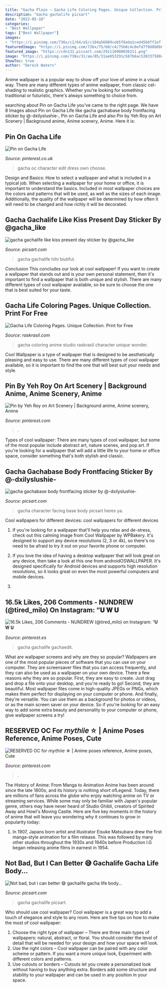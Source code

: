 ```yaml
---
title: "Gacha Plain ~ Gacha Life Coloring Pages. Unique Collection. Print For Free"
description: "Gacha gachalife picsart"
date: "2022-05-18"
categories:
- "Best Wallpaper"
tags: ["Best Wallpaper"]
images:
- "https://i.pinimg.com/736x/c1/64/a5/c164a56809ceb5f8ada1ced45b6ff2ef.jpg"
featuredImage: "https://i.pinimg.com/736x/75/b0/c4/75b0c4c0efd7f8d8b8b607a9cc0d5525.jpg"
featured_image: "https://cdn131.picsart.com/291110980036211.png"
image: "https://i.pinimg.com/736x/31/ae/85/31ae853291c587b6ac538337580c8a97.jpg"
ShowToc: true
author: "Dereck Waters"
---
```



Anime wallpaper is a popular way to show off your love of anime in a visual way. There are many different types of anime wallpaper, from classic cel-shading to realistic graphics. Whether you're looking for something traditional or futuristic, there's always something to choice from.

	

		
searching about Pin on Gacha Life you've came to the right page. We have 8 Images about Pin on Gacha Life like gacha gachabase body frontfacing sticker by @-dxilyslushie-, Pin on Gacha Life and also Pin by Yeh Roy on Art Scenery | Background anime, Anime scenery, Anime. Here it is:
		
    
## Pin On Gacha Life

<img loading=lazy src="https://i.pinimg.com/736x/75/b0/c4/75b0c4c0efd7f8d8b8b607a9cc0d5525.jpg" onerror="this.onerror=null;this.src='https://tse1.mm.bing.net/th?id=OIP.syzbOYuY4V2VnCvBvfd_hQHaJ_&amp;pid=15.1';" alt="Pin on Gacha Life">

_Source: pinterest.co.uk_

>gacha oc character edit dress own choose. 

	

Design and Basics: How to select a wallpaper and what is included in a typical job.
When selecting a wallpaper for your home or office, it is important to understand the basics. Included in most wallpaper choices are the colors and patterns that will be used, as well as the sizes of each image. Additionally, the quality of the wallpaper will be determined by how often it will need to be changed and how richly it will be decorated.

    
## Gacha Gachalife Like Kiss Present Day Sticker By @gacha_like

<img loading=lazy src="https://cdn131.picsart.com/291110980036211.png" onerror="this.onerror=null;this.src='https://tse1.mm.bing.net/th?id=OIP.dbVYoFzftYY2ZeB6b0DoCQHaL9&amp;pid=15.1';" alt="gacha gachalife like kiss present day sticker by @gacha_like">

_Source: picsart.com_

>gacha gachalife hihi biutiful. 

	

Conclusion
This concludes our look at cool wallpaper! If you want to create a wallpaper that stands out and is your own personal statement, then it's important to find a wallpaper that is both unique and stylish. There are many different types of cool wallpaper available, so be sure to choose the one that is best suited for your taste.

    
## Gacha Life Coloring Pages. Unique Collection. Print For Free

<img loading=lazy src="https://raskrasil.com/wp-content/uploads/Raskrasil-Gacha-Life-26.jpg" onerror="this.onerror=null;this.src='https://tse3.mm.bing.net/th?id=OIP.UhjH-xhuWG-uR0zgCiI2QgHaEK&amp;pid=15.1';" alt="Gacha Life Coloring Pages. Unique Collection. Print for Free">

_Source: raskrasil.com_

>gacha coloring anime studio raskrasil character unique wonder. 

	

Cool Wallpaper is a type of wallpaper that is designed to be aesthetically pleasing and easy to use. There are many different types of cool wallpaper available, so it is important to find the one that will best suit your needs and style.

    
## Pin By Yeh Roy On Art Scenery | Background Anime, Anime Scenery, Anime

<img loading=lazy src="https://i.pinimg.com/736x/c1/64/a5/c164a56809ceb5f8ada1ced45b6ff2ef.jpg" onerror="this.onerror=null;this.src='https://tse2.mm.bing.net/th?id=OIP.Q1GNh5SowJRylTk2tVpxQQHaEK&amp;pid=15.1';" alt="Pin by Yeh Roy on Art Scenery | Background anime, Anime scenery, Anime">

_Source: pinterest.com_

>. 

	

Types of cool wallpaper:
There are many types of cool wallpaper, but some of the most popular include abstract art, nature scenes, and pop art. If you're looking for a wallpaper that will add a little life to your home or office space, consider something that's both stylish and classic.

    
## Gacha Gachabase Body Frontfacing Sticker By @-dxilyslushie-

<img loading=lazy src="https://cdn140.picsart.com/295915717197211.png" onerror="this.onerror=null;this.src='https://tse3.mm.bing.net/th?id=OIP.VnOzrQxlhbOFymU05Nn2jQAAAA&amp;pid=15.1';" alt="gacha gachabase body frontfacing sticker by @-dxilyslushie-">

_Source: picsart.com_

>gacha character facing base body picsart heres ya. 

	

Cool wallpapers for different devices:
cool wallpapers for different devices 

1. If you're looking for a wallpaper that'll help you relax and de-stress, check out this calming image from Cool Wallpaper by WPBakery. It's designed to support any device resolutions (2, 3 or 4k), so there's no need to be afraid to try it out on your favorite phone or computer.

2. If you love the idea of having a desktop wallpaper that will look great on any device, then take a look at this one from androidOSWALLPAPER. It's designed specifically for Android devices and supports high resolution resolutions, so it looks great on even the most powerful computers and mobile devices.

3.

    
## 16.5k Likes, 206 Comments - NUNDREW (@tired_milo) On Instagram: “𝐔 𝐖 𝐔

<img loading=lazy src="https://i.pinimg.com/736x/31/ae/85/31ae853291c587b6ac538337580c8a97.jpg" onerror="this.onerror=null;this.src='https://tse1.mm.bing.net/th?id=OIP.l6gb5Z9IIE1z_j68PiL7owHaHa&amp;pid=15.1';" alt="16.5k Likes, 206 Comments - NUNDREW (@tired_milo) on Instagram: “𝐔 𝐖 𝐔">

_Source: pinterest.es_

>gacha gachalife gachaedit. 

	

What are wallpaper screens and why are they so popular?
Wallpapers are one of the most popular pieces of software that you can use on your computer. They are screensaver files that you can access frequently, and they can also be used as a wallpaper on your own device. There a few reasons why they are so popular. First, they are easy to create. Just drag and drop a file onto your desktop, and you're ready to go! Second, they are beautiful. Most wallpaper files come in high-quality JPEGs or PNGs, which makes them perfect for displaying on your computer or phone. And finally, they're versatile. You can use them as a background for photos or videos, or as the main screen saver on your device. So if you're looking for an easy way to add some extra beauty and personality to your computer or phone, give wallpaper screens a try!

    
## RESERVED OC For 𝘮𝘺𝘵𝘩𝘪𝘪𝘦 ☆ | Anime Poses Reference, Anime Poses, Cute

<img loading=lazy src="https://i.pinimg.com/originals/e8/15/a2/e815a2191b77a72891c04be8904b408e.png" onerror="this.onerror=null;this.src='https://tse2.mm.bing.net/th?id=OIP.wh5xGDHLcC-WLHzbCSXMhwHaKt&amp;pid=15.1';" alt="RESERVED OC for 𝘮𝘺𝘵𝘩𝘪𝘪𝘦 ☆ | Anime poses reference, Anime poses, Cute">

_Source: pinterest.com_

>. 

	

The History of Anime: From Manga to Animation
Anime has been around since the late 1800s, and its history is nothing short ofLegend. Today, there are millions of fans across the globe who enjoy watching anime on TV or streaming services. While some may only be familiar with Japan's popular genre, others may have never heard of Studio Ghibli, creators of Spirited Away and Howl's Moving Castle. Here are five key moments in the history of anime that will leave you wondering why it continues to grow in popularity today:
1) In 1907, Japans born artist and illustrator Eisuke Matsubara drew the first manga-style animation for a film release. This was followed by many other studios throughout the 1930s and 1940s before Production I.G began releasing anime films in earnest in 1954.

    
## Not Bad, But I Can Better 😅 Gachalife Gacha Life Body...

<img loading=lazy src="http://cdn130.picsart.com/297774744301211.png" onerror="this.onerror=null;this.src='https://tse1.mm.bing.net/th?id=OIP._ORlTbzP2weErn_CYQ0eQAHaEL&amp;pid=15.1';" alt="Not bad, but i can better 😅 gachalife gacha life body...">

_Source: picsart.com_

>gacha gachalife picsart. 

	

Who should use cool wallpaper?
Cool wallpaper is a great way to add a touch of elegance and style to any room. Here are five tips on how to make the most of cool wallpaper: 
1) Choose the right type of wallpaper – There are three main types of wallpapers: natural, abstract, or floral. You should consider the level of detail that will be needed for your design and how your space will look. 
2) Use the right colors – Cool wallpaper can be paired with any color scheme or pattern. If you want a more unique look, Experiment with different colors and patterns. 
3) Use cutouts or borders – Cutouts let you create a personalized look without having to buy anything extra. Borders add some structure and stability to your wallpaper and can be used in any position in your space.

